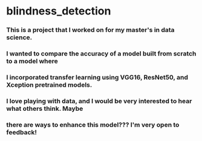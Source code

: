 # blindness_detection

### This is a project that I worked on for my master's in data science. 

### I wanted to compare the accuracy of a model built from scratch to a model where 
### I incorporated transfer learning using VGG16, ResNet50, and Xception pretrained models. 

### I love playing with data, and I would be very interested to hear what others think. Maybe
### there are ways to enhance this model??? I'm very open to feedback! 



